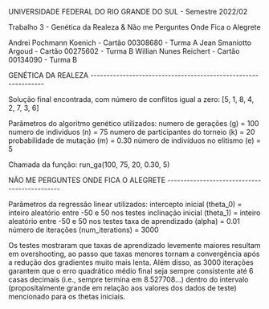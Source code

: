 UNIVERSIDADE FEDERAL DO RIO GRANDE DO SUL - Semestre 2022/02

Trabalho 3 - Genética da Realeza & Não me Perguntes Onde Fica o Alegrete

Andrei Pochmann Koenich - Cartão 00308680 - Turma A
Jean Smaniotto Argoud - Cartão 00275602 - Turma B
Willian Nunes Reichert - Cartão 00134090 - Turma B

GENÉTICA DA REALEZA ---------------------------------------------------------------

Solução final encontrada, com número de conflitos igual a zero:
[5, 1, 8, 4, 2, 7, 3, 6]

Parâmetros do algoritmo genético utilizados:
	numero de gerações (g) = 100
	numero de individuos (n) = 75
	numero de participantes do torneio (k) = 20
	probabilidade de mutação (m) = 0.30
	número de indivíduos no elitismo (e) = 5
	
Chamada da função:
	run_ga(100, 75, 20, 0.30, 5)

NÃO ME PERGUNTES ONDE FICA O ALEGRETE ---------------------------------------------

Parâmetros da regressão linear utilizados:
	intercepto inicial (theta_0) = inteiro aleatório entre -50 e 50 nos testes
	inclinação inicial (theta_1) = inteiro aleatório entre -50 e 50 nos testes
	taxa de aprendizado (alpha) = 0.01
	número de iterações (num_iterations) = 3000

Os testes mostraram que taxas de aprendizado levemente maiores resultam em
overshooting, ao passo que taxas menores tornam a convergência após a redução dos
gradientes muito mais lenta. Além disso, as 3000 iterações garantem que o erro
quadrático médio final seja sempre consistente até 6 casas decimais (i.e., sempre
termina em 8.527708...) dentro do intervalo (propositalmente grande em relação aos
valores dos dados de teste) mencionado para os thetas iniciais.
